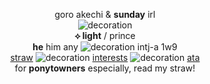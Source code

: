 <p align= "center">
  goro akechi & <b>sunday</b> irl
  <br>
  <img src="https://i.postimg.cc/YC6VVX0j/IMG-7901.jpg" alt="decoration">
  <br>
<b>⟡ light</b> / prince  
  <br>
<b>he</b> him any <img src="https://tomomi.neocities.org/pixeles/245.gif" alt="decoration"> intj-a 1w9
  <br>
<a href="https://p-rince.straw.page">straw</a> <img src="https://i.ibb.co/5xxsnkv/IMG-8195.gif" alt="decoration"> <a href="https://rentry.co/waltzofmalice7">interests</a>
<img src="https://i.imgur.com/rguCQSv.gif" alt="decoration"> <a href="https://prince-detective.atabook.org">ata</a>
  <br>
  for <b>ponytowners</b> especially, read my straw!
</p>
